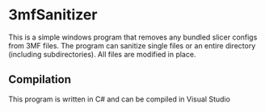 # 3mfSanitizer
This is a simple windows program that removes any bundled slicer configs from 3MF files. The program can sanitize single files or an entire directory (including subdirectories). All files are modified in place.

## Compilation
This program is written in C# and can be compiled in Visual Studio
